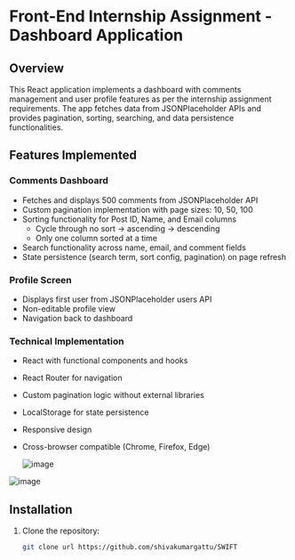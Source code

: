 # Front-End Internship Assignment - Dashboard Application

## Overview
This React application implements a dashboard with comments management and user profile features as per the internship assignment requirements. The app fetches data from JSONPlaceholder APIs and provides pagination, sorting, searching, and data persistence functionalities.

## Features Implemented

### Comments Dashboard
- Fetches and displays 500 comments from JSONPlaceholder API
- Custom pagination implementation with page sizes: 10, 50, 100
- Sorting functionality for Post ID, Name, and Email columns
  - Cycle through no sort → ascending → descending
  - Only one column sorted at a time
- Search functionality across name, email, and comment fields
- State persistence (search term, sort config, pagination) on page refresh

### Profile Screen
- Displays first user from JSONPlaceholder users API
- Non-editable profile view
- Navigation back to dashboard

### Technical Implementation
- React with functional components and hooks
- React Router for navigation
- Custom pagination logic without external libraries
- LocalStorage for state persistence
- Responsive design
- Cross-browser compatible (Chrome, Firefox, Edge)

  ![image](https://github.com/user-attachments/assets/8d8d96da-15ed-4ddc-a518-48f341d76c0d)

 ![image](https://github.com/user-attachments/assets/f623e4a5-8b87-4a83-8bcc-5161c1976241)


## Installation

1. Clone the repository:
   ```bash
   git clone url https://github.com/shivakumargattu/SWIFT   
